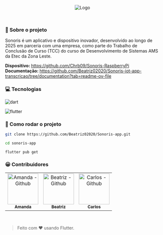 <div align=center>
  
![Logo](assets/images/banners/BannerLogo.png)

</div>

<br>

### 🤔 Sobre o projeto

Sonoris é um aplicativo e dispositivo inovador, desenvolvido ao longo de 2025 em parceria com uma empresa, como parte do Trabalho de Conclusão de Curso (TCC) do curso de Desenvolvimento de Sistemas AMS da Etec da Zona Leste.

<b> Dispositivo: </b> https://github.com/Chrb09/Sonoris-RaspberryPi <br>
<b> Documentação: </b> https://github.com/Beatriz02020/Sonoris-iot-app-transcricao/tree/documentation?tab=readme-ov-file

### 💻 Tecnologias

![dart](https://img.shields.io/badge/dart-0175C2?style=for-the-badge&logo=dart&logoColor=white)

![flutter](https://img.shields.io/badge/flutter-02569B?style=for-the-badge&logo=flutter&logoColor=white)

### 🚀 Como rodar o projeto

```sh
git clone https://github.com/Beatriz02020/Sonoris-app.git

cd sonoris-app

flutter pub get
```

### 😀 Contribuidores

<div align=center>
<table>
  <tr>
    <td align="center">
      <a href="https://github.com/Amanda093">
        <img src="https://avatars.githubusercontent.com/u/138123400?v=4" width="100px;" alt="Amanda - Github"/><br>
        <sub>
          <b>Amanda</b>
        </sub> <br>
      </a>
    </td>
    <td align="center">
      <a href="https://github.com/Beatriz02020">
        <img src="https://avatars.githubusercontent.com/u/133404301?v=4" width="100px;" alt="Beatriz - Github"/><br>
        <sub>
          <b>Beatriz</b>
        </sub> <br>
      </a>
    </td>
    </td>
    <td align="center">
      <a href="https://github.com/Chrb09">
        <img src="https://avatars.githubusercontent.com/u/132484542?v=4" width="100px;" alt="Carlos - Github"/><br>
        <sub>
            <b>Carlos</b>
          </sub> <br>
      </a>
    </td>
  </tr>
</table>
</div>
<br>

> Feito com ❤️ usando Flutter.
